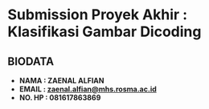 # **Submission Proyek Akhir : Klasifikasi Gambar Dicoding**
## BIODATA
* **NAMA : ZAENAL ALFIAN**
* **EMAIL : zaenal.alfian@mhs.rosma.ac.id**
* **NO. HP : 081617863869**
<br><br>